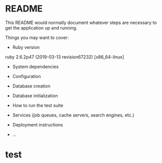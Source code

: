 # README

This README would normally document whatever steps are necessary to get the
application up and running.

Things you may want to cover:

* Ruby version

ruby 2.6.2p47 (2019-03-13 revision67232) [x86_64-linux]

* System dependencies

* Configuration

* Database creation

* Database initialization

* How to run the test suite

* Services (job queues, cache servers, search engines, etc.)

* Deployment instructions

* ...
# test
